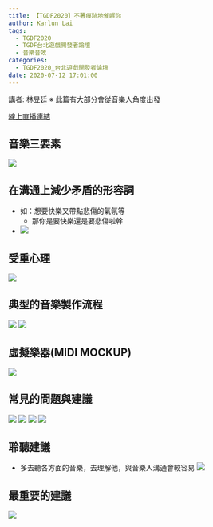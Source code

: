 ```yaml
---
title: 【TGDF2020】不著痕跡地催眠你
author: Karlun Lai
tags:
  - TGDF2020
  - TGDF台北遊戲開發者論壇
  - 音樂音效
categories:
  - TGDF2020_台北遊戲開發者論壇
date: 2020-07-12 17:01:00
---
```

講者: 林昱廷
※ 此篇有大部分會從音樂人角度出發
<!--more-->
[線上直播連結](https://youtu.be/uXA4CIEPmC4)

音樂三要素
---
![](https://i.imgur.com/ZaCoNQ9.png)

在溝通上減少矛盾的形容詞
---
- 如：想要快樂又帶點悲傷的氣氛等
    - 那你是要快樂還是要悲傷啦幹
- ![](https://i.imgur.com/JzgNMIw.png)

受重心理
---
![](https://i.imgur.com/gJpUeoy.png)

典型的音樂製作流程
---
![](https://i.imgur.com/KfxGVx0.png)
![](https://i.imgur.com/yJ8RPfU.png)

虛擬樂器(MIDI MOCKUP)
---
![](https://i.imgur.com/4gZuxsb.png)

常見的問題與建議
---
![](https://i.imgur.com/Vjbv9yN.png)
![](https://i.imgur.com/QYAoC6r.png)
![](https://i.imgur.com/R31hdvW.png)
![](https://i.imgur.com/KzgR5bC.png)

聆聽建議
---
- 多去聽各方面的音樂，去理解他，與音樂人溝通會較容易
![](https://i.imgur.com/wlfDywR.png)

最重要的建議
---
![](https://i.imgur.com/y0sEAwr.png)